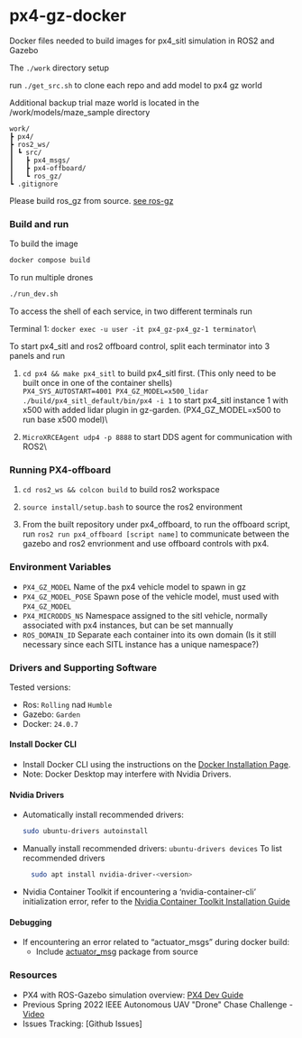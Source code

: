 # px4-gz-docker
Docker files needed to build images for px4_sitl simulation in ROS2 and Gazebo

The `./work` directory setup 

run `./get_src.sh` to clone each repo and add model to px4 gz world

Additional backup trial maze world is located in the /work/models/maze_sample directory

```
work/
┣ px4/
┣ ros2_ws/
┃ ┗ src/
┃   ┣ px4_msgs/
┃   ┣ px4-offboard/
┃   ┗ ros_gz/
┗ .gitignore
```
Please build ros_gz from source. [see ros-gz](https://github.com/gazebosim/ros_gz)


### Build and run
To build the image
```bash
docker compose build
```
To run multiple drones

```bash
./run_dev.sh
```

To access the shell of each service, in two different terminals run

Terminal 1: `docker exec -u user -it px4_gz-px4_gz-1 terminator`\

To start px4_sitl and ros2 offboard control, split each terminator into 3 panels and run

1. `cd px4 && make px4_sitl` to build px4_sitl first. (This only need to be built once in one of the container shells)\
`PX4_SYS_AUTOSTART=4001 PX4_GZ_MODEL=x500_lidar ./build/px4_sitl_default/bin/px4 -i 1` to start px4_sitl instance 1 with x500 with added lidar plugin in gz-garden. (PX4_GZ_MODEL=x500 to run base x500 model)\

2. `MicroXRCEAgent udp4 -p 8888` to start DDS agent for communication with ROS2\

### Running PX4-offboard
1. `cd ros2_ws && colcon build` to build ros2 workspace

2. `source install/setup.bash` to source the ros2 environment

3. From the built repository under px4_offboard, to run the offboard script, run `ros2 run px4_offboard [script name]` to communicate between the gazebo and ros2 envrionment and use offboard controls with px4.

### Environment Variables
- `PX4_GZ_MODEL` Name of the px4 vehicle model to spawn in gz
- `PX4_GZ_MODEL_POSE` Spawn pose of the vehicle model, must used with `PX4_GZ_MODEL`
- `PX4_MICRODDS_NS` Namespace assigned to the sitl vehicle, normally associated with px4 instances, but can be set mannually
- `ROS_DOMAIN_ID` Separate each container into its own domain (Is it still necessary since each SITL instance has a unique namespace?)
  
### Drivers and Supporting Software
Tested versions:
- Ros: `Rolling` nad `Humble`
- Gazebo: `Garden`
- Docker: `24.0.7`

#### Install Docker CLI
- Install Docker CLI using the instructions on the [Docker Installation Page](https://docs.docker.com/engine/install/ubuntu/#install-using-the-repository).
- Note: Docker Desktop may interfere with Nvidia Drivers.

#### Nvidia Drivers
- Automatically install recommended drivers:
  ```bash
  sudo ubuntu-drivers autoinstall
  ```
- Manually install recommended drivers:
  `ubuntu-drivers devices` To list recommended drivers
  ```bash
    sudo apt install nvidia-driver-<version>
    ```
- Nvidia Container Toolkit
    if encountering a ‘nvidia-container-cli’ initialization error, refer to the [Nvidia Container Toolkit Installation Guide](https://docs.nvidia.com/datacenter/cloud-native/container-toolkit/latest/install-guide.html)

#### Debugging
- If encountering an error related to “actuator_msgs” during docker build:
    - Include [actuator_msg](https://github.com/rudislabs/actuator_msgs) package from source


### Resources
- PX4 with ROS-Gazebo simulation overview: [PX4 Dev Guide](https://dev.px4.io/master/en/simulation/ros_interface.html)
- Previous Spring 2022 IEEE Autonomous UAV "Drone" Chase Challenge - [Video](https://www.youtube.com/watch?v=uISFK83FSmQ&ab_channel=JamesGoppert)
- Issues Tracking: [Github Issues]